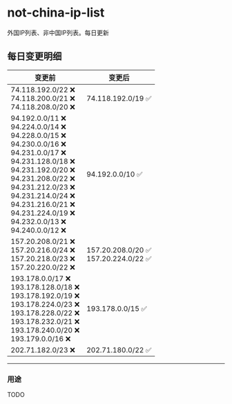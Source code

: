 # not-china-ip-list
外国IP列表、非中国IP列表。每日更新

每日变更明细
--------------------
|  变更前   | 变更后 |
|  ----  | ----  |
|  74.118.192.0/22 :x: <br> 74.118.200.0/21 :x: <br> 74.118.208.0/20 :x: <br> | 74.118.192.0/19 :white_check_mark: | 
|  94.192.0.0/11 :x: <br> 94.224.0.0/14 :x: <br> 94.228.0.0/15 :x: <br> 94.230.0.0/16 :x: <br> 94.231.0.0/17 :x: <br> 94.231.128.0/18 :x: <br> 94.231.192.0/20 :x: <br> 94.231.208.0/22 :x: <br> 94.231.212.0/23 :x: <br> 94.231.214.0/24 :x: <br> 94.231.216.0/21 :x: <br> 94.231.224.0/19 :x: <br> 94.232.0.0/13 :x: <br> 94.240.0.0/12 :x: <br> | 94.192.0.0/10 :white_check_mark: | 
|  157.20.208.0/21 :x: <br> 157.20.216.0/24 :x: <br> 157.20.218.0/23 :x: <br> 157.20.220.0/22 :x: <br> | 157.20.208.0/20 :white_check_mark: <br> 157.20.224.0/22 :white_check_mark: <br>  | 
|  193.178.0.0/17 :x: <br> 193.178.128.0/18 :x: <br> 193.178.192.0/19 :x: <br> 193.178.224.0/23 :x: <br> 193.178.228.0/22 :x: <br> 193.178.232.0/21 :x: <br> 193.178.240.0/20 :x: <br> 193.179.0.0/16 :x: <br> | 193.178.0.0/15 :white_check_mark: | 
|  202.71.182.0/23 :x:  | 202.71.180.0/22 :white_check_mark: | 

--------------------
### 用途
TODO
